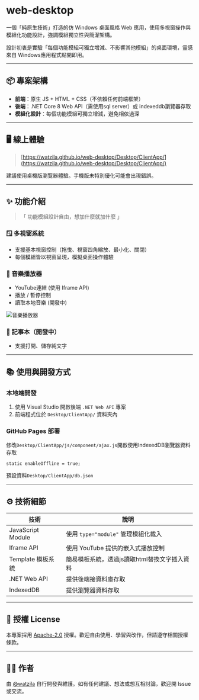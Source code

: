 # web-desktop

一個「純原生技術」打造的仿 Windows 桌面風格 Web 應用，使用多視窗操作與模組化功能設計，強調模組獨立性與簡潔架構。

設計初衷是實驗「每個功能模組可獨立增減、不影響其他模組」的桌面環境，靈感來自 Windows應用程式點開即用。

---

## 📦 專案架構

* **前端**：原生 JS + HTML + CSS（不依賴任何前端框架）
* **後端**：.NET Core 8 Web API（需使用sql server）或 indexeddb瀏覽器存取
* **模組化設計**：每個功能模組可獨立增減，避免相依過深

---

## 🖥️ 線上體驗

> [https://watzila.github.io/web-desktop/Desktop/ClientApp/](https://watzila.github.io/web-desktop/Desktop/ClientApp/)

建議使用桌機版瀏覽器體驗。手機版未特別優化可能會出現錯誤。

---

## ✨ 功能介紹
>「 功能模組設計自由，想加什麼就加什麼 」

### 🪟 多視窗系統

* 支援基本視窗控制（拖曳、視窗四角縮放、最小化、關閉）
* 每個模組皆以視窗呈現，模擬桌面操作體驗

### 🎵 音樂播放器

* YouTube連結 (使用 Iframe API)
* 播放 / 暫停控制
* 讀取本地音樂 (開發中)

![音樂播放器](https://github.com/user-attachments/assets/f9ac5a3a-8ea4-432c-928e-343884d5248b)

### 📓 記事本（開發中）

* 支援打開、儲存純文字

---

## 📚 使用與開發方式

### 本地端開發

1. 使用 Visual Studio 開啟後端 `.NET Web API` 專案
2. 前端程式位於 `Desktop/ClientApp/` 資料夾內

### GitHub Pages 部署
修改`Desktop/ClientApp/js/component/ajax.js`開啟使用IndexedDB瀏覽器資料存取
```
static enableOffline = true;
```
預設資料`Desktop/ClientApp/db.json`

---

## ⚙️ 技術細節

| 技術                | 說明                         |
| ----------------- | -------------------------- |
| JavaScript Module | 使用 `type="module"` 管理模組化載入 |
| Iframe API        | 使用 YouTube 提供的嵌入式播放控制      |
| Template 模板系統  | 簡易模板系統，透過js讀取html替換文字插入資料 |
| .NET Web API      | 提供後端接資料庫存取    |
| IndexedDB         | 提供瀏覽器資料存取    |

---

## 🧾 授權 License

本專案採用 [Apache-2.0](./LICENSE.txt) 授權。歡迎自由使用、學習與改作，但請遵守相關授權條款。

---

## 🙋‍♂️ 作者

由 [@watzila](https://github.com/watzila) 自行開發與維護。如有任何建議、想法或想互相討論，歡迎開 Issue 或交流。
